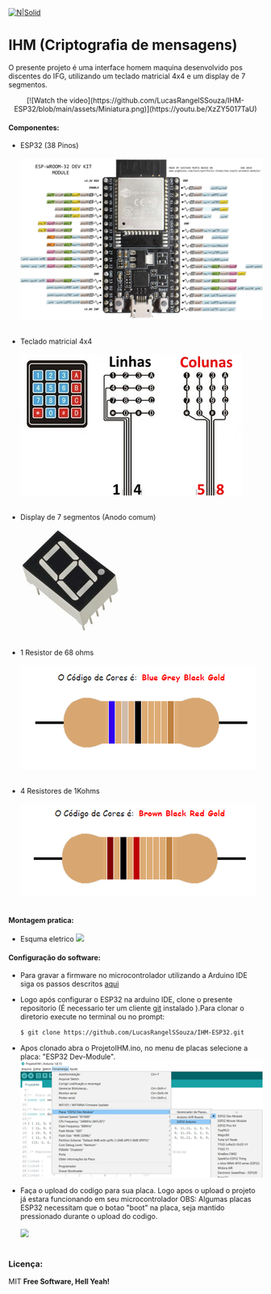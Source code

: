 
[![N|Solid](https://eventos.ifg.edu.br/semanai2c/wp-content/uploads/sites/7/2016/08/marca-ifg-2015-todas-as-verses.png)](https://www.ifg.edu.br/goiania)

# IHM (Criptografia de mensagens)

O presente projeto é uma interface homem maquina desenvolvido pos discentes do IFG, utilizando um teclado matricial 4x4 e um display de 7 segmentos.
 
<div style="text-align:center">[![Watch the video](https://github.com/LucasRangelSSouza/IHM-ESP32/blob/main/assets/Miniatura.png)](https://youtu.be/XzZY5017TaU)</div>

 
#### Componentes:

  - ESP32 (38 Pinos)
  <br/><br/>
![](https://github.com/LucasRangelSSouza/IHM-ESP32/blob/main/assets/ESP32-DEVKIT-V4-pinout-v2.jpg)
  <br/><br/>
  
  - Teclado matricial 4x4
  <br/><br/>
![](https://github.com/LucasRangelSSouza/IHM-ESP32/blob/main/assets/teclado-membrana-4x4.jpg)
  <br/><br/>
  
  - Display de 7 segmentos (Anodo comum)
  <br/><br/>
![](https://github.com/LucasRangelSSouza/IHM-ESP32/blob/main/assets/display7.jpg)
<br/><br/>

  - 1 Resistor de 68 ohms
  <br/><br/>
![](https://github.com/LucasRangelSSouza/IHM-ESP32/blob/main/assets/68ohms.png)
<br/><br/>

  - 4 Resistores de 1Kohms
  <br/><br/>
![](https://github.com/LucasRangelSSouza/IHM-ESP32/blob/main/assets/1kohms.png )
<br/><br/>
  
#### Montagem pratica:

  - Esquma eletrico
  ![](https://github.com/LucasRangelSSouza/IHM-ESP32/blob/main/assets/esquemaEletrico.bmp)
  

#### Configuração do software:

  - Para gravar a firmware no microcontrolador utilizando a Arduino IDE
siga os passos descritos [aqui](https://randomnerdtutorials.com/installing-the-esp32-board-in-arduino-ide-windows-instructions/)

  - Logo após configurar o ESP32 na arduino IDE, clone o presente repositorio (É necessario ter um cliente [git](https://git-scm.com/) instalado ).Para clonar o diretorio execute no terminal ou no prompt:
	```sh
	$ git clone https://github.com/LucasRangelSSouza/IHM-ESP32.git
	```
  - Apos clonado abra o ProjetoIHM.ino, no menu de placas selecione a placa: "ESP32 Dev-Module".
	![](https://github.com/LucasRangelSSouza/IHM-ESP32/blob/main/assets/selectPlaca.png)
	
  - Faça o upload do codigo para sua placa. Logo apos o upload o projeto já estara funcionando em seu microcontrolador
		OBS: Algumas placas ESP32 necessitam que o botao "boot" na placa, seja mantido pressionado durante o upload do codigo.
<br/><br/>
   ![](https://github.com/LucasRangelSSouza/IHM-ESP32/blob/main/assets/test.gif)
<br/><br/>

### Licença:


MIT
**Free Software, Hell Yeah!**
